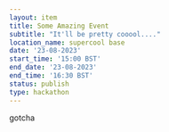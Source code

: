 ```yaml
---
layout: item 
title: Some Amazing Event
subtitle: "It'll be pretty cooool...."
location_name: supercool base
date: '23-08-2023'
start_time: '15:00 BST'
end_date: '23-08-2023'
end_time: '16:30 BST'
status: publish
type: hackathon
---
```


gotcha